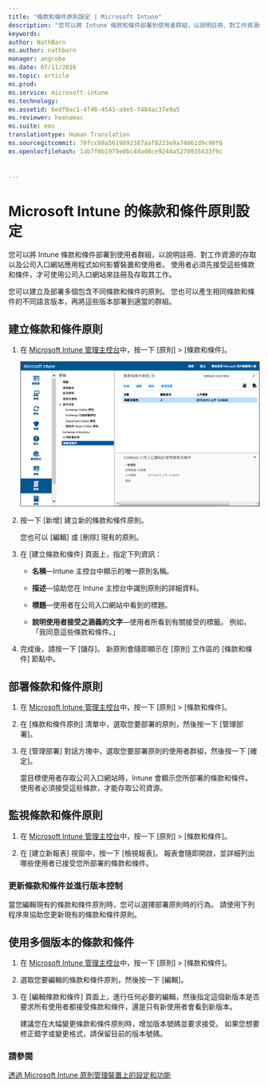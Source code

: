 ```yaml
---
title: "條款和條件原則設定 | Microsoft Intune"
description: "您可以將 Intune 條款和條件部署到使用者群組，以說明註冊、對工作資源的存取，以及使用公司入口網站應用程式，如何影響裝置和使用者。"
keywords: 
author: NathBarn
ms.author: nathbarn
manager: angrobe
ms.date: 07/11/2016
ms.topic: article
ms.prod: 
ms.service: microsoft-intune
ms.technology: 
ms.assetid: 6edf0ac1-4f46-4543-a9e5-f484ac37e9a5
ms.reviewer: heenamac
ms.suite: ems
translationtype: Human Translation
ms.sourcegitcommit: 70fcc08a5619892387aaf8223e9a74661d9c90f6
ms.openlocfilehash: 1ab7f0b1979e8bc4dad8ce9244a5270935433f9c


---
```


# Microsoft Intune 的條款和條件原則設定
您可以將 Intune 條款和條件部署到使用者群組，以說明註冊、對工作資源的存取以及公司入口網站應用程式如何影響裝置和使用者。 使用者必須先接受這些條款和條件，才可使用公司入口網站來註冊及存取其工作。

您可以建立及部署多個包含不同條款和條件的原則。 您也可以產生相同條款和條件的不同語言版本，再將這些版本部署到適當的群組。

## 建立條款和條件原則

1.  在 [Microsoft Intune 管理主控台](http://manage.microsoft.com)中，按一下 [原則] &gt; [條款和條件]。

    ![條款和條件原則螢幕擷取畫面](./media/pol-sa-terms-conditions.png)

2.  按一下 [新增] 建立新的條款和條件原則。

    您也可以 [編輯] 或 [刪除] 現有的原則。

3.  在 [建立條款和條件] 頁面上，指定下列資訊：

    -   **名稱**&mdash;Intune 主控台中顯示的唯一原則名稱。

    -   **描述**&mdash;協助您在 Intune 主控台中識別原則的詳細資料。

    -   **標題**&mdash;使用者在公司入口網站中看到的標題。

    -   **說明使用者接受之涵義的文字**&mdash;使用者所看到有關接受的標籤。 例如，「我同意這些條款和條件。」

4.  完成後，請按一下 [儲存]。 新原則會隨即顯示在 [原則] 工作區的 [條款和條件] 節點中。

## 部署條款和條件原則

1.  在 [Microsoft Intune 管理主控台](http://manage.microsoft.com)中，按一下 [原則] &gt; [條款和條件]。

2.  在 [條款和條件原則] 清單中，選取您要部署的原則，然後按一下 [管理部署]。

3.  在 [管理部署] 對話方塊中，選取您要部署原則的使用者群組，然後按一下 [確定]。

    當目標使用者存取公司入口網站時，Intune 會顯示您所部署的條款和條件。 使用者必須接受這些條款，才能存取公司資源。

## 監視條款和條件原則

1.  在 [Microsoft Intune 管理主控台](http://manage.microsoft.com)中，按一下 [原則] &gt; [條款和條件]。

2.  在 [建立新報表] 視窗中，按一下 [檢視報表]。 報表會隨即開啟，並詳細列出哪些使用者已接受您所部署的條款和條件。

### 更新條款和條件並進行版本控制
當您編輯現有的條款和條件原則時，您可以選擇部署原則時的行為。 請使用下列程序來協助您更新現有的條款和條件原則。

## 使用多個版本的條款和條件

1.  在 [Microsoft Intune 管理主控台](http://manage.microsoft.com)中，按一下 [原則] &gt; [條款和條件]。

2.  選取您要編輯的條款和條件原則，然後按一下 [編輯]。

3.  在 [編輯條款和條件] 頁面上，進行任何必要的編輯，然後指定這個新版本是否要求所有使用者都接受條款和條件，還是只有新使用者會看到新版本。

    建議您在大幅變更條款和條件原則時，增加版本號碼並要求接受。 如果您想要修正錯字或變更格式，請保留目前的版本號碼。

### 請參閱
[透過 Microsoft Intune 原則管理裝置上的設定和功能](manage-settings-and-features-on-your-devices-with-microsoft-intune-policies.md)



<!--HONumber=Oct16_HO3-->


